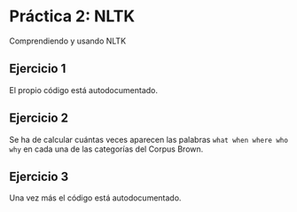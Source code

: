 # Práctica 2: NLTK
Comprendiendo y usando NLTK

## Ejercicio 1
El propio código está autodocumentado.

## Ejercicio 2
Se ha de calcular cuántas veces aparecen las palabras `what when where who why` en cada una de las categorías del Corpus Brown.

## Ejercicio 3
Una vez más el código está autodocumentado.
